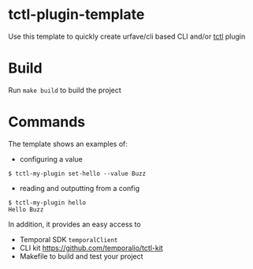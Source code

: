 # tctl-plugin-template

Use this template to quickly create urfave/cli based CLI and/or [tctl](https://github.com/temporalio/tctl) plugin

# Build

Run `make build` to build the project

# Commands

The template shows an examples of:
 
- configuring a value 

``` 
$ tctl-my-plugin set-hello --value Buzz
```

- reading and outputting from a config
```
$ tctl-my-plugin hello
Hello Buzz
```

In addition, it provides an easy access to
 - Temporal SDK `temporalClient`
 - CLI kit https://github.com/temporalio/tctl-kit
 - Makefile to build and test your project

